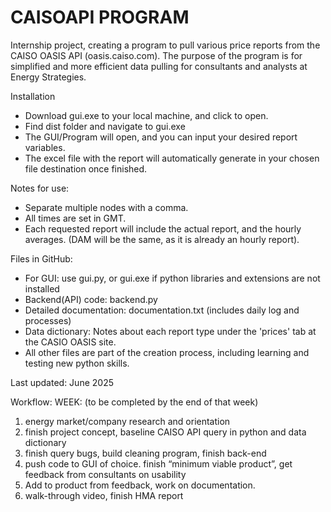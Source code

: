 # CAISOAPI PROGRAM

Internship project, creating a program to pull various price reports from the CAISO OASIS API (oasis.caiso.com). The purpose of the program is for simplified and more efficient data pulling for consultants and analysts at Energy Strategies.

Installation
- Download gui.exe to your local machine, and click to open.
- Find dist folder and navigate to gui.exe
- The GUI/Program will open, and you can input your desired report variables.
- The excel file with the report will automatically generate in your chosen file destination once finished.

Notes for use:
- Separate multiple nodes with a comma.
- All times are set in GMT.
- Each requested report will include the actual report, and the hourly averages. (DAM will be the same, as it is already an hourly report).

Files in GitHub:
- For GUI: use gui.py, or gui.exe if python libraries and extensions are not installed
- Backend(API) code: backend.py
- Detailed documentation: documentation.txt (includes daily log and processes)
- Data dictionary: Notes about each report type under the 'prices' tab at the CASIO OASIS site. 
- All other files are part of the creation process, including learning and testing new python skills.

Last updated: June 2025

Workflow:
WEEK: (to be completed by the end of that week)
1. energy market/company research and orientation
2. finish project concept, baseline CAISO API query in python and data dictionary
3. finish query bugs, build cleaning program, finish back-end
4. push code to GUI of choice. finish “minimum viable product”, get feedback from consultants on usability
5. Add to product from feedback, work on documentation.
6. walk-through video, finish HMA report


